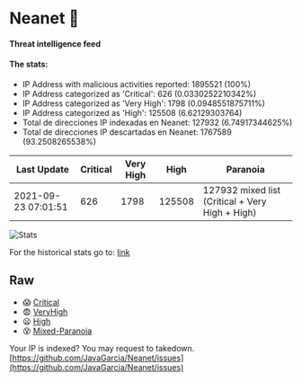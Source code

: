 # Neanet :hocho:
#### Threat intelligence feed
#### The stats:

- IP Address with malicious activities reported: 1895521 (100%)
- IP Address categorized as 'Critical':  626 (0.0330252210342%)
- IP Address categorized as 'Very High':  1798 (0.0948551875711%)
- IP Address categorized as 'High':  125508 (6.62129303764)
- Total de direcciones IP indexadas en Neanet:  127932 (6.74917344625%)
- Total de direcciones IP descartadas en Neanet:  1767589 (93.2508265538%)

| Last Update | Critical | Very High | High | Paranoia |
| --- | --- | --- | --- | --- |
| 2021-09-23 07:01:51 | 626 | 1798 | 125508 | 127932 mixed list (Critical + Very High + High)|

![Stats](https://docs.google.com/spreadsheets/d/e/2PACX-1vSnaNMIXVabIpDJjufMlzH7poXnshF3mgd8Is1g9ytUEzVsP5my4Trn8f-xkoLLQ38xpL3HtmUexLo6/pubchart?oid=501124687&format=image)

For the historical stats go to: [link](/stats.csv)
## Raw
- :scream: [Critical](https://raw.githubusercontent.com/JavaGarcia/Neanet/master/blacklists/neanet_critical.txt)
- :fearful: [VeryHigh](https://raw.githubusercontent.com/JavaGarcia/Neanet/master/blacklists/neanet_veryHigh.txtt)
- :frowning: [High](https://raw.githubusercontent.com/JavaGarcia/Neanet/master/blacklists/neanet_high.txt)
- :dizzy_face: [Mixed-Paranoia](https://raw.githubusercontent.com/JavaGarcia/Neanet/master/blacklists/neanet_all.txt)


Your IP is indexed? You may request to takedown. [https://github.com/JavaGarcia/Neanet/issues](https://github.com/JavaGarcia/Neanet/issues)





































































































































































































































































































































































































































































































































































































































































































































































































































































































































































































































































































































































































































































































































































































































































































































































































































































































































































































































































































































































































































































































































































































































































































































































































































































































































































































































































































































































































































































































































































































































































































































































































































































































































































































































































































































































































































































































































































































































































































































































































































































































































































































































































































































































































































































































































































































































































































































































































































































































































































































































































































































































































































































































































































































































































































































































































































































































































































































































































































































































































































































































































































































































































































































































































































































































































































































































































































































































































































































































































































































































































































































































































































































































































































































































































































































































































































































































































































































































































































































































































































































































































































































































































































































































































































































































































































































































































































































































































































































































































































































































































































































































